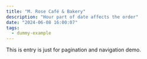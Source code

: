 ```yaml
---
title: "M. Rose Café & Bakery"
description: "Hour part of date affects the order"
date: "2024-06-08 16:00:07"
tags:
  - dummy-example
---
```


This is entry is just for pagination and navigation demo.
